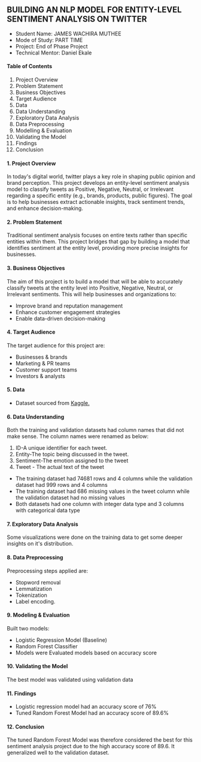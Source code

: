 ## BUILDING AN NLP MODEL FOR ENTITY-LEVEL SENTIMENT ANALYSIS ON TWITTER

* Student Name: JAMES WACHIRA MUTHEE
* Mode of Study: PART TIME
* Project: End of Phase Project
* Technical Mentor: Daniel Ekale

#### Table of Contents
1. Project Overview
2. Problem Statement
3. Business Objectives
4. Target Audience
5. Data
6. Data Understanding
7. Exploratory Data Analysis
8. Data Preprocessing
9. Modelling & Evaluation
10. Validating the Model
11. Findings
12. Conclusion


#### 1. Project Overview
In today's digital world, twitter plays a key role in shaping public opinion and brand perception. This project develops an entity-level sentiment analysis model to classify tweets as Positive, Negative, Neutral, or Irrelevant regarding a specific entity (e.g., brands, products, public figures). The goal is to help businesses extract actionable insights, track sentiment trends, and enhance decision-making.

#### 2. Problem Statement
Traditional sentiment analysis focuses on entire texts rather than specific entities within them. This project bridges that gap by building a model that identifies sentiment at the entity level, providing more precise insights for businesses.

#### 3. Business Objectives
The aim of this project is to build a model that will be able to accurately classify tweets at the entity level into Positive, Negative, Neutral, or Irrelevant sentiments. This will help businesses and organizations to:
* Improve brand and reputation management
* Enhance customer engagement strategies
* Enable data-driven decision-making
  
#### 4. Target Audience
The target audience for this project are:
* Businesses & brands
* Marketing & PR teams
* Customer support teams
* Investors & analysts
  
#### 5. Data
* Dataset sourced from [Kaggle.](https://www.kaggle.com/datasets/jp797498e/twitter-entity-sentiment-analysis)

#### 6. Data Understanding
Both the training and validation datasets had column names that did not make sense. The column names were renamed as below:
1. ID-A unique identifier for each tweet.
2. Entity-The topic being discussed in the tweet.
3. Sentiment-The emotion assigned to the tweet
4. Tweet - The actual text of the tweet
* The training dataset had 74681 rows and 4 columns while the validation dataset had 999 rows and 4 columns
* The training dataset had 686 missing values in the tweet column while the validation dataset had no missing values
* Both datasets had one column with integer data type and 3 columns with categorical data type

#### 7. Exploratory Data Analysis
Some visualizations were done on the training data to get some deeper insights on it's distribution.

#### 8. Data Preprocessing
Preprocessing steps applied are:
* Stopword removal
* Lemmatization
* Tokenization
* Label encoding.
  
#### 9. Modeling & Evaluation
Built two models:
* Logistic Regression Model (Baseline)
* Random Forest Classifier
* Models were Evaluated models based on accuracy score

#### 10. Validating the Model
The best model was validated using validation data 

#### 11. Findings
* Logistic regression model had an accuracy score of 76%
* Tuned Random Forest Model had an accuracy score of 89.6%

 #### 12. Conclusion
The tuned Random Forest Model was therefore considered the best for this sentiment analysis project due to the high accuracy score of 89.6. It generalized well to the validation dataset. 
